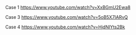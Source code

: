 Case 1
https://www.youtube.com/watch?v=XxBGmU2Ewa8

Case 3
https://www.youtube.com/watch?v=5oB5X7IARvQ

Case 4
https://www.youtube.com/watch?v=HjdNIYts2Bk
